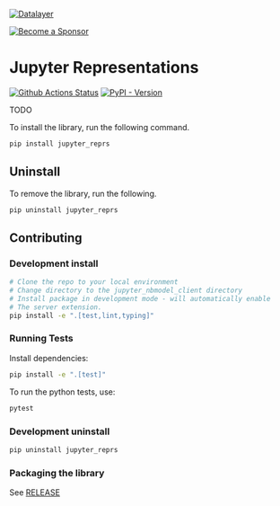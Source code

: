 <!--
  ~ Copyright (c) 2023-2024 Datalayer, Inc.
  ~
  ~ BSD 3-Clause License
-->

[![Datalayer](https://assets.datalayer.tech/datalayer-25.svg)](https://datalayer.io)

[![Become a Sponsor](https://img.shields.io/static/v1?label=Become%20a%20Sponsor&message=%E2%9D%A4&logo=GitHub&style=flat&color=1ABC9C)](https://github.com/sponsors/datalayer)

# Jupyter Representations

[![Github Actions Status](https://github.com/datalayer/jupyter-reprs/workflows/Build/badge.svg)](https://github.com/datalayer/jupyter-reprs/actions/workflows/build.yml)
[![PyPI - Version](https://img.shields.io/pypi/v/jupyter-reprs)](https://pypi.org/project/jupyter-reprs)

TODO

To install the library, run the following command.

```bash
pip install jupyter_reprs
```

## Uninstall

To remove the library, run the following.

```bash
pip uninstall jupyter_reprs
```

## Contributing

### Development install

```bash
# Clone the repo to your local environment
# Change directory to the jupyter_nbmodel_client directory
# Install package in development mode - will automatically enable
# The server extension.
pip install -e ".[test,lint,typing]"
```

### Running Tests

Install dependencies:

```bash
pip install -e ".[test]"
```

To run the python tests, use:

```bash
pytest
```

### Development uninstall

```bash
pip uninstall jupyter_reprs
```

### Packaging the library

See [RELEASE](RELEASE.md)
